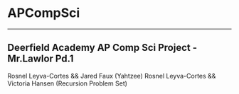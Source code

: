 # APCompSci 

----------
Deerfield Academy AP Comp Sci Project - Mr.Lawlor Pd.1 
---------
Rosnel Leyva-Cortes && Jared Faux (Yahtzee)
Rosnel Leyva-Cortes && Victoria Hansen (Recursion Problem Set) 

